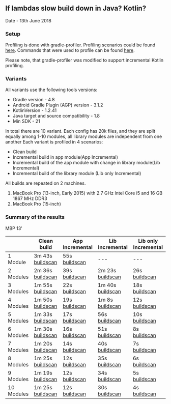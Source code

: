
## If lambdas slow build down in Java? Kotlin?

Date - 13th June 2018
  
### Setup
  
Profiling is done with gradle-profiler. Profiling scenarios could be found [here](https://github.com/android/android-studio-poet/blob/master/configs/desugaring/gradle-profiler.scenarios).
Commands that were used to profile can be found [here](https://github.com/android/android-studio-poet/blob/master/configs/desugaring/gradle-profiler-commands.txt).

Please note, that gradle-profiler was modified to support incremental Kotlin profiling.

### Variants
All variants use the following tools versions:
  * Gradle version - 4.8
  * Android Gradle Plugin (AGP) version - 3.1.2
  * KotlinVersion - 1.2.41
  * Java target and source compatibility - 1.8
  * Min SDK - 21


In total there are 10 variant. Each config has 20k files, and they are split equally among 1-10 modules, all 
library modules are independent from one another 
Each variant is profiled in 4 scenarios:
  * Clean build
  * Incremental build in app module(App Incremental)
  * Incremental build of the app module with change in library module(Lib Incremental)
  * Incremental build of the library module (Lib only Incremental)
  
All builds are repeated on 2 machines. 

1. MacBook Pro (13-inch, Early 2015) with 2.7 GHz Intel Core i5 and 16 GB 1867 MHz DDR3
2. MacBook Pro (15-inch)
    
### Summary of the results

MBP 13'

|            | Clean build | App Incremental  | Lib Incremental | Lib only Incremental |
| ---------- |-------------| ---------------- | --------------- | -------------------- |
| 1 Module   | 3m 43s [buildscan](https://scans.gradle.com/s/nb4ibhyli7qze)| 55s [buildscan](https://scans.gradle.com/s/ic44xdddhh3ku)| --- | --- |
| 2 Modules  | 2m 36s [buildscan](https://scans.gradle.com/s/tvykblvnethb4)| 39s [buildscan](https://scans.gradle.com/s/2cr2pl6xxn6te)| 2m 23s [buildscan](https://scans.gradle.com/s/hu2w5o4ai4sys)| 26s [buildscan](https://scans.gradle.com/s/33w5ad4qqizke)|
| 3 Modules  | 1m 55s [buildscan](https://scans.gradle.com/s/5646m5ry5cv7e)| 22s [buildscan](https://scans.gradle.com/s/i3eqfqxhgvqii)| 1m 40s [buildscan](https://scans.gradle.com/s/qcw3epo2n4vxy)| 18s [buildscan](https://scans.gradle.com/s/esufq6uwtib7c)|
| 4 Modules  | 1m 50s [buildscan](https://scans.gradle.com/s/uv5uhb3q7hxc2)| 19s [buildscan](https://scans.gradle.com/s/v4eqakhwoziou)| 1m 8s [buildscan](https://scans.gradle.com/s/fdymjefbi2zgo) | 12s [buildscan](https://scans.gradle.com/s/spv3qeinjfzig)|
| 5 Modules  | 1m 33s [buildscan](https://scans.gradle.com/s/7xsyxde2qqcn2)| 17s [buildscan](https://scans.gradle.com/s/dvxng553jhx5c)| 56s [buildscan](https://scans.gradle.com/s/gpeoybladrw7s)| 10s [buildscan](https://scans.gradle.com/s/g5p75p2dqw7x2)|
| 6 Modules  | 1m 30s [buildscan](https://scans.gradle.com/s/xa5fdrfgibgh4)| 16s [buildscan](https://scans.gradle.com/s/ljm5puyfyt25q)| 51s [buildscan](https://scans.gradle.com/s/r5pqyknyxuhz2)| 8s [buildscan](https://scans.gradle.com/s/arxzqbyeyai6m)|
| 7 Modules  | 1m 20s [buildscan](https://scans.gradle.com/s/lwxuixoioakae)| 14s [buildscan](https://scans.gradle.com/s/i2jqe7lt2a564)| 40s [buildscan](https://scans.gradle.com/s/iq6nr2kgxw5rq)| 7s [buildscan](https://scans.gradle.com/s/cu7yo7ucvci7a)|
| 8 Modules  | 1m 25s [buildscan](https://scans.gradle.com/s/mxpayjwvzuxja)| 12s [buildscan](https://scans.gradle.com/s/ktxbsbgrji2rq)| 35s [buildscan](https://scans.gradle.com/s/gsltm45fju7by)| 6s [buildscan](https://scans.gradle.com/s/ovpcdodndaob6)|
| 9 Modules  | 1m 19s [buildscan](https://scans.gradle.com/s/os33rtnlj5ylm)| 12s [buildscan](https://scans.gradle.com/s/cdiyaho34xpgo)| 34s [buildscan](https://scans.gradle.com/s/dqejapfprne6g)| 5s [buildscan](https://scans.gradle.com/s/l73ogwjuiqkyg)|
| 10 Modules | 1m 25s [buildscan](https://scans.gradle.com/s/tsmp6tvfxhjwk)| 12s [buildscan](https://scans.gradle.com/s/xe64bvuh5dcxs)| 30s [buildscan](https://scans.gradle.com/s/fjcflst4t2xwu)| 4s [buildscan](https://scans.gradle.com/s/zrejsy6gsxkcs)|
